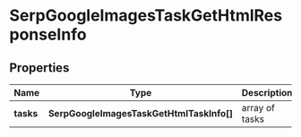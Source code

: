 # SerpGoogleImagesTaskGetHtmlResponseInfo

## Properties

| Name | Type | Description | Notes |
|------------ | ------------- | ------------- | -------------|
**tasks** | **SerpGoogleImagesTaskGetHtmlTaskInfo[]** | array of tasks |[optional]|